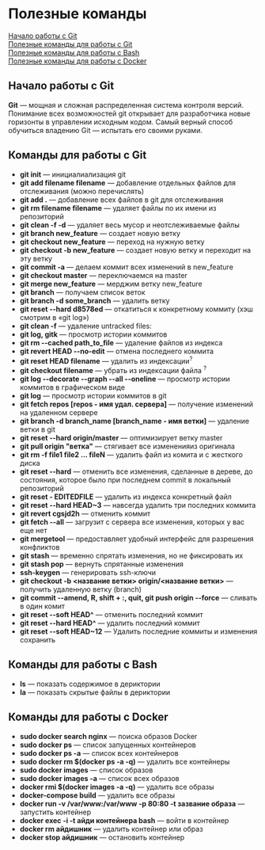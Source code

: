 # Полезные команды
[Начало работы с Git](#Начало-работы-с-git) <br>
[Полезные команды для работы с Git](#Команды-для-работы-с-git) <br>
[Полезные команды для работы с Bash](#Команды-для-работы-с-bash) <br>
[Полезные команды для работы с Docker](#Команды-для-работы-с-docker)

## Начало работы с Git
<b>Git</b> — мощная и сложная распределенная система контроля версий. Понимание всех возможностей git открывает для разработчика новые горизонты в управлении исходным кодом. Самый верный способ обучиться владению Git — испытать его своими руками.

## Команды для работы с Git 

<ul>
	<li><b>git init</b> — инициалиализация git</li>
	<li><b>git add filename filename</b> — добавление отдельных файлов для отслеживания (можно перечислять)</li>
	<li><b>git add .</b> — добавление всех файлов в git для отслеживания</li> 
	<li><b>git rm filename filename</b> — удаляет файлы по их имени из репозиторий</li>
	<li><b>git clean -f -d</b> — удаляет весь мусор и неотслеживаемые файлы</li>
	<li><b>git branch new_feature</b> — создает новую ветку</li>
	<li><b>git checkout new_feature</b> — переход на нужную ветку</li>
	<li><b>git checkout -b new_feature</b> — создает новую ветку и переходит на эту ветку</li>
	<li><b>git commit -a</b> — делаем коммит  всех изменений в new_feature</li>
	<li><b>git checkout master</b> — переключаемся на master</li>
	<li><b>git merge new_feature</b> — мерджим ветку new_feature</li>
	<li><b>git branch</b> — получаем список веток</li>
	<li><b>git branch -d some_branch</b> — удалить ветку</li>
	<li><b>git reset --hard d8578ed</b> — откатиться к конкретному коммиту (хэш смотрим в «git log»)</li>
	<li><b>git clean -f</b> — удаление untracked files:</li>
	<li><b>git log, gitk</b> — просмотр истории коммитов</li>
	<li><b>git rm --cached path_to_file</b> — удаление файлов из индекса</li>
	<li><b>git revert HEAD --no-edit</b> — отмена последнего коммита</li>
	<li><b>git reset HEAD filename</b> — удалить из индексации<sup>?<sup></li>
	<li><b>git checkout filename</b> — убрать из индексации файла <sup>?<sup></li>
	<li><b>git log --decorate --graph --all --oneline</b> — просмотр истории коммитов в графическом виде</li>
	<li><b>git log</b> — просмотр истории коммитов в git</li>
	<li><b>git fetch repos [repos - имя удал. сервера]</b> — получение изменений на удаленном сервере</li>
	<li><b>git branch -d branch_name [branch_name - имя ветки]</b> — удаление ветки в git</li>
	<li><b>git reset --hard origin/master</b> — оптимизирует ветку master</li>
	<li><b>git pull origin "ветка"</b> — стягивает все измененияиз оригинала</li> 
	<li><b>git rm -f file1 file2 ... fileN</b> — удалить файл из комита и с жесткого диска</li>
	<li><b>git reset --hard</b> — отменить все изменения, сделанныe в дереве, до состояния, которое было при последнем commit в локальный репозиторий</li>
	<li><b>git reset - EDITEDFILE</b> — удалить из индекса конкретный файл</li>
	<li><b>git reset --hard HEAD~3</b> — навсегда удалить три последних коммита</li>
	<li><b>git revert cgsjd2h</b> — отменить коммит</li>
	<li><b>git fetch --all</b> — загрузит с сервера все изменения, которых у вас еще нет</li>
	<li><b>git mergetool</b> — предоставляет удобный интерфейс для разрешения конфликтов</li>
	<li><b>git stash</b> — временно спрятать изменения, но не фиксировать их</li>	
	<li><b>git stash pop</b> — вернуть спрятанные изменения</li>
	<li><b>ssh-keygen</b> — генерировать ssh-ключи</li>
	<li><b>git checkout -b <название ветки> origin/<название ветки></b> — получить удаленную ветку (branch)</li>
	<li><b>git commit --amend, R, shift + :, quit, git push origin --force</b> — сливать в один комит</li>
	<li><b>git reset --soft HEAD^</b> — отменить последний коммит</li>
	<li><b> git reset --hard HEAD^</b> — удалить последний коммит</li>
	<li><b> git reset --soft HEAD~12</b> — Удалить последние коммиты и изменения сохранить</li>
</ul>

## Команды для работы с Bash

<ul> 
	<li><b>ls</b> — показать содержимое в дериктории</li>
	<li><b>la</b> — показать скрытые файлы в дериктории</li>
</ul>

## Команды для работы с Docker

<ul>
	<li><b>sudo docker search nginx</b> — поиска образов Docker</li>
	<li><b>sudo docker ps</b> — список запущенных контейнеров</li>
	<li><b>sudo docker ps -a</b> — список всех контейнеров</li>
	<li><b>sudo docker rm $(docker ps -a -q)</b> — удалить все контейнеры</li>
	<li><b>sudo docker images</b> — список образов</li>
	<li><b>sudo docker images -a</b> — список всех образов</li>
	<li><b>docker rmi $(docker images -a -q)</b> — удалить все образы</li>
	<li><b>docker-compose build</b> — удалить все образы</li>
	<li><b>docker run -v /var/www:/var/www -p 80:80 -t зазвание образа</b> — запустить контейнер</li>
	<li><b>docker exec -i -t айди контейнера bash</b> — войти в контейнер</li>
	<li><b>docker rm айдишник</b> — удалить контейнер или образ</li>
	<li><b>docker stop айдишник</b> — остановить контейнер</li>
</ul>
  

 
